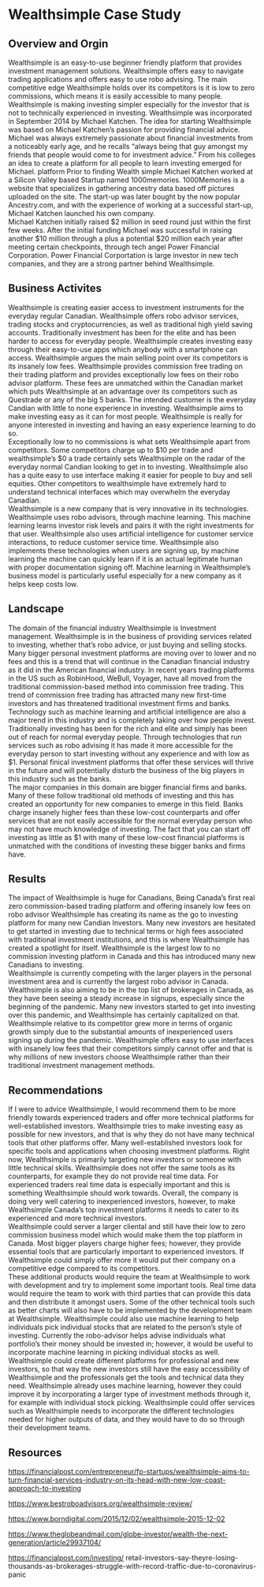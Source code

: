 # Wealthsimple Case Study

## Overview and Orgin
Wealthsimple is an easy-to-use beginner friendly platform that provides investment management solutions. Wealthsimple offers easy to navigate trading applications and offers easy to use robo advising. The main competitive edge Wealthsimple holds over its competitors is it is low to zero commissions, which means it is easily accessible to many people. Wealthsimple is making investing simpler especially for the investor that is not to technically experienced in investing. 
Wealthsimple was incorporated in September 2014 by Michael Katchen. 
The idea for starting Wealthsimple was based on Michael Katchen’s passion for providing financial advice. Michael was always extremely passionate about financial investments from a noticeably early age, and he recalls “always being that guy amongst my friends that people would come to for investment advice.” From his colleges an idea to create a platform for all people to learn investing emerged for Michael. platform Prior to finding Wealth simple Michael Katchen worked at a Silicon Valley based Startup named 1000memories. 1000Memories is a website that specializes in gathering ancestry data based off pictures uploaded on the site. The start-up was later bought by the now popular Ancestry.com, and with the experience of working at a successful start-up, Michael Katchen launched his own company.  
Michael Katchen initially raised $2 million in seed round just within the first few weeks. After the initial funding Michael was successful in raising another $10 million through a plus a potential $20 million each year after meeting certain checkpoints, through tech angel Power Financial Corporation. Power Financial Corportation is large investor in new tech companies, and they are a strong partner behind Wealthsimple.  

## Business Activites
Wealthsimple is creating easier access to investment instruments for the everyday regular Canadian. Wealthsimple offers robo advisor services, trading stocks and cryptocurrencies, as well as traditional high yield saving accounts. Traditionally investment has been for the elite and has been harder to access for everyday people. Wealthsimple creates investing easy through their easy-to-use apps which anybody with a smartphone can access. Wealthsimple argues the main selling point over its competitors is its insanely low fees. Wealthsimple provides commission free trading on their trading platform and provides exceptionally low fees on their robo advisor platform. These fees are unmatched within the Canadian market which puts Wealthsimple at an advantage over its competitors such as Questrade or any of the big 5 banks.
The intended customer is the everyday Candian with little to none experience in investing. Wealthsimple aims to make investing easy as it can for most people. Wealthsimple is really for anyone interested in investing and having an easy experience learning to do so.  
Exceptionally low to no commissions is what sets Wealthsimple apart from competitors. Some competitors charge up to $10 per trade and wealthsimple’s $0 a trade certainly sets Wealthsimple on the radar of the everyday normal Candian looking to get in to investing. Wealthsimple also has a quite easy to use interface making it easier for people to buy and sell equities. Other competitors to wealthsimple have extremely hard to understand technical interfaces which may overwhelm the everyday Canadian.  
Wealthsimple is a new company that is very innovative in its technologies. Wealthsimple uses robo advisors, through machine learning. This machine learning learns investor risk levels and pairs it with the right investments for that user. Wealthsimple also uses artificial intelligence for customer service interactions, to reduce customer service time. Wealthsimple also implements these technologies when users are signing up, by machine learning the machine can quickly learn if it is an actual legitimate human with proper documentation signing off. Machine learning in Wealthsimple’s business model is particularly useful especially for a new company as it helps keep costs low.  

## Landscape
The domain of the financial industry Wealthsimple is Investment management. Wealthsimple is in the business of providing services related to investing, whether that’s robo advice, or just buying and selling stocks.  
Many bigger personal investment platforms are moving over to lower and no fees and this is a trend that will continue in the Canadian financial industry as it did in the American financial industry. In recent years trading platforms in the US such as RobinHood, WeBull, Voyager, have all moved from the traditional commission-based method into commission free trading. This trend of commission free trading has attracted many new first-time investors and has threatened traditional investment firms and banks. Technology such as machine learning and artificial intelligence are also a major trend in this industry and is completely taking over how people invest. Traditionally investing has been for the rich and elite and simply has been out of reach for normal everyday people. Through technologies that run services such as robo advising it has made it more accessible for the everyday person to start investing without any experience and with low as $1. Personal finical investment platforms that offer these services will thrive in the future and will potentially disturb the business of the big players in this industry such as the banks.  
The major companies in this domain are bigger financial firms and banks. Many of these follow traditional old methods of investing and this has created an opportunity for new companies to emerge in this field. Banks charge insanely higher fees than these low-cost counterparts and offer services that are not easily accessible for the normal everyday person who may not have much knowledge of investing. The fact that you can start off investing as little as $1 with many of these low-cost financial platforms is unmatched with the conditions of investing these bigger banks and firms have.  

## Results
The impact of Wealthsimple is huge for Canadians, Being Canada’s first real zero commission-based trading platform and offering insanely low fees on robo advisor Wealthsimple has creating its name as the go to investing platform for many new Candian Investors. Many new investors are hesitated to get started in investing due to technical terms or high fees associated with traditional investment institutions, and this is where Wealthsimple has created a spotlight for itself. Wealthsimple is the largest low to no commission investing platform in Canada and this has introduced many new Canadians to investing.  
Wealthsimple is currently competing with the larger players in the personal investment area and is currently the largest robo advisor in Canada. Wealthsimple is also aiming to be in the top list of brokerages in Canada, as they have been seeing a steady increase in signups, especially since the beginning of the pandemic. Many new investors started to get into investing over this pandemic, and Wealthsimple has certainly capitalized on that. Wealthsimple relative to its competitor grew more in terms of organic growth simply due to the substantial amounts of inexperienced users signing up during the pandemic. Wealthsimple offers easy to use interfaces with insanely low fees that their competitors simply cannot offer and that is why millions of new investors choose Wealthsimple rather than their traditional investment management methods.

## Recommendations 
If I were to advice Wealthsimple, I would recommend them to be more friendly towards experienced traders and offer more technical platforms for well-established investors. Wealthsimple tries to make investing easy as possible for new investors, and that is why they do not have many technical tools that other platforms offer. Many well-established investors look for specific tools and applications when choosing investment platforms. Right now, Wealthsimple is primarily targeting new investors or someone with little technical skills. Wealthsimple does not offer the same tools as its counterparts, for example they do not provide real time data. For experienced traders real time data is especially important and this is something Wealthsimple should work towards. Overall, the company is doing very well catering to inexperienced investors, however, to make Wealthsimple Canada’s top investment platforms it needs to cater to its experienced and more technical investors.  
Wealthsimple could server a larger cliental and still have their low to zero commission business model which would make them the top platform in Canada. Most bigger players charge higher fees; however, they provide essential tools that are particularly important to experienced investors. If Wealthsimple could simply offer more it would put their company on a competitive edge compared to its competitors.  
These additional products would require the team at Wealthsimple to work with development and try to implement some important tools. Real time data would require the team to work with third parties that can provide this data and then distribute it amongst users. Some of the other technical tools such as better charts will also have to be implemented by the development team at Wealthsimple. Wealthsimple could also use machine learning to help individuals pick individual stocks that are related to the person’s style of investing. Currently the robo-advisor helps advise individuals what portfolio’s their money should be invested in; however, it would be useful to incorporate machine learning in picking individual stocks as well.  
Wealthsimple could create different platforms for professional and new investors, so that way the new investors still have the easy accessibility of Wealthsimple and the professionals get the tools and technical data they need. Wealthsimple already uses machine learning, however they could improve it by incorporating a larger type of investment methods through it, for example with individual stock picking. Wealthsimple could offer services such as  Wealthsimple needs to incorporate the different technologies needed for higher outputs of data, and they would have to do so through their development teams. 

## Resources
https://financialpost.com/entrepreneur/fp-startups/wealthsimple-aims-to-turn-financial-services-industry-on-its-head-with-new-low-coast-approach-to-investing

https://www.bestroboadvisors.org/wealthsimple-review/

https://www.borndigital.com/2015/12/02/wealthsimple-2015-12-02

https://www.theglobeandmail.com/globe-investor/wealth-the-next-generation/article29937104/

https://financialpost.com/investing/
retail-investors-say-theyre-losing-thousands-as-brokerages-struggle-with-record-traffic-due-to-coronavirus-panic